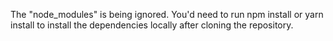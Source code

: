 The "node_modules" is being ignored. You'd need to run npm install or yarn install to install the dependencies locally after cloning the repository.
